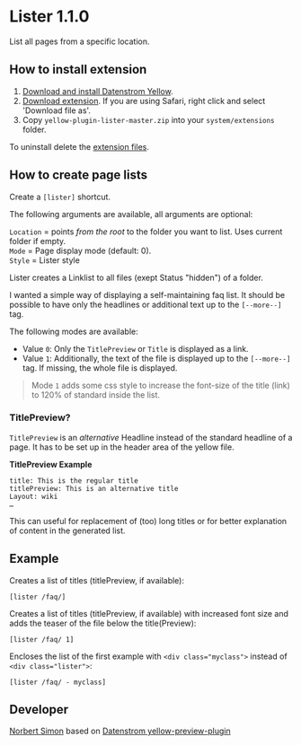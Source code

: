 Lister 1.1.0
============
List all pages from a specific location.

## How to install extension

1. [Download and install Datenstrom Yellow](https://github.com/datenstrom/yellow/).
2. [Download extension](https://github.com/bsnosi/yellow-plugin-lister/archive/master.zip). If you are using Safari, right click and select 'Download file as'.
3. Copy `yellow-plugin-lister-master.zip` into your `system/extensions` folder.

To uninstall delete the [extension files](extension.ini).

## How to create page lists

Create a `[lister]` shortcut. 

The following arguments are available, all arguments are optional:

`Location` = points *from the root* to the folder you want to list. Uses current folder if empty.  
`Mode` = Page display mode (default: 0).  
`Style` = Lister style


Lister creates a Linklist to all files (exept Status "hidden") of a folder.

I wanted a simple way of displaying a self-maintaining faq list. It should be possible to have only the headlines or additional text up to the `[--more--]` tag.

The following modes are available: 

- Value `0`: Only the `TitlePreview` or `Title` is displayed as a link.
- Value `1`: Additionally, the text of the file is displayed up to the `[--more--]` tag. If missing, the whole file is displayed.

> Mode `1` adds some css style to increase the font-size of the title (link) to 120% of standard inside the list.

### TitlePreview?

`TitlePreview` is an *alternative* Headline instead of the standard headline of a page. It has to be set up in the header area of the yellow file.

**TitlePreview Example**

```
title: This is the regular title
titlePreview: This is an alternative title
Layout: wiki
…
```
This can useful for replacement of (too) long titles or for better explanation of content in the generated list.

## Example
Creates a list of titles (titlePreview, if available):

    [lister /faq/]

Creates a list of titles (titlePreview, if available) with increased font size and adds the teaser of the file below the title(Preview):

    [lister /faq/ 1]

Encloses the list of the first example with `<div class="myclass">` instead of `<div class="lister">`:

    [lister /faq/ - myclass]

## Developer

[Norbert Simon](https://nosi.de) based on [Datenstrom yellow-preview-plugin](https://github.com/datenstrom/yellow-plugins/tree/master/preview)
